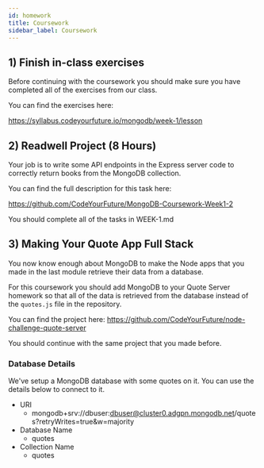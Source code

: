 ```yaml
---
id: homework
title: Coursework
sidebar_label: Coursework
---
```


## 1) Finish in-class exercises

Before continuing with the coursework you should make sure you have completed all of the exercises from our class.

You can find the exercises here:

https://syllabus.codeyourfuture.io/mongodb/week-1/lesson

## 2) Readwell Project (8 Hours)

Your job is to write some API endpoints in the Express server code to correctly return books from the MongoDB collection.

You can find the full description for this task here:

https://github.com/CodeYourFuture/MongoDB-Coursework-Week1-2

You should complete all of the tasks in WEEK-1.md

## 3) Making Your Quote App Full Stack

You now know enough about MongoDB to make the Node apps that you made in the last module retrieve their data from a database.

For this coursework you should add MongoDB to your Quote Server homework so that all of the data is retrieved from the database instead of the `quotes.js` file in the repository.

You can find the project here:
https://github.com/CodeYourFuture/node-challenge-quote-server

You should continue with the same project that you made before.

### Database Details

We've setup a MongoDB database with some quotes on it. You can use the details below to connect to it.

- URI
  - mongodb+srv://dbuser:dbuser@cluster0.adgpn.mongodb.net/quotes?retryWrites=true&w=majority
- Database Name
  - quotes
- Collection Name
  - quotes
